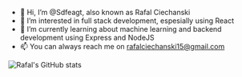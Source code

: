 - 👋 Hi, I’m @Sdfeagt, also known as Rafal Ciechanski
- 👀 I’m interested in full stack development, espesially using React
- 🌱 I’m currently learning about machine learning and backend development using Express and NodeJS
- 📫 You can always reach me on rafalciechanski15@gmail.com


![Rafal's GitHub stats](https://github-readme-stats.vercel.app/api?username=Sdfeagt&hide=contribs,prs)

<!---
Sdfeagt/Sdfeagt is a ✨ special ✨ repository because its `README.md` (this file) appears on your GitHub profile.
You can click the Preview link to take a look at your changes.
--->


